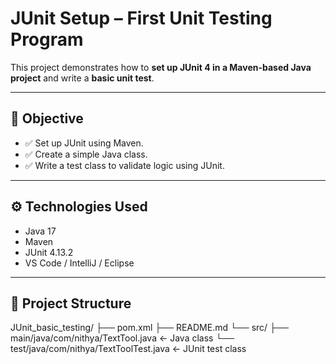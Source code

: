 # JUnit Setup – First Unit Testing Program

This project demonstrates how to **set up JUnit 4 in a Maven-based Java project** and write a **basic unit test**.

---

## 🎯 Objective

- ✅ Set up JUnit using Maven.
- ✅ Create a simple Java class.
- ✅ Write a test class to validate logic using JUnit.

---

## ⚙️ Technologies Used

- Java 17
- Maven
- JUnit 4.13.2
- VS Code / IntelliJ / Eclipse

---

## 📁 Project Structure

JUnit_basic_testing/
├── pom.xml
├── README.md
└── src/
├── main/java/com/nithya/TextTool.java ← Java class
└── test/java/com/nithya/TextToolTest.java ← JUnit test class